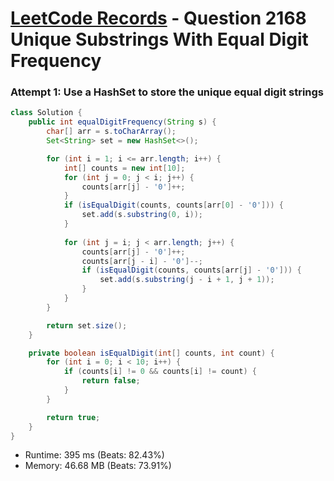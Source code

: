 # [LeetCode Records](../../README.md) - Question 2168 Unique Substrings With Equal Digit Frequency

### Attempt 1: Use a HashSet to store the unique equal digit strings
```java
class Solution {
    public int equalDigitFrequency(String s) {
        char[] arr = s.toCharArray();
        Set<String> set = new HashSet<>();

        for (int i = 1; i <= arr.length; i++) {
            int[] counts = new int[10];
            for (int j = 0; j < i; j++) {
                counts[arr[j] - '0']++;
            }
            if (isEqualDigit(counts, counts[arr[0] - '0'])) {
                set.add(s.substring(0, i));
            }
            
            for (int j = i; j < arr.length; j++) {
                counts[arr[j] - '0']++;
                counts[arr[j - i] - '0']--;
                if (isEqualDigit(counts, counts[arr[j] - '0'])) {
                    set.add(s.substring(j - i + 1, j + 1));
                }
            }
        }

        return set.size();
    }

    private boolean isEqualDigit(int[] counts, int count) {
        for (int i = 0; i < 10; i++) {
            if (counts[i] != 0 && counts[i] != count) {
                return false;
            }
        }

        return true;
    }
}
```
- Runtime: 395 ms (Beats: 82.43%)
- Memory: 46.68 MB (Beats: 73.91%)

<br>
